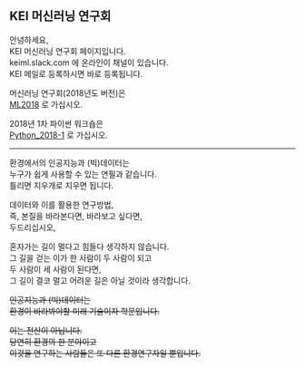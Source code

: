 ## KEI 머신러닝 연구회  
  
안녕하세요,  
KEI 머신러닝 연구회 페이지입니다.  
keiml.slack.com 에 온라인이 채널이 있습니다.  
KEI 메일로 등록하시면 바로 등록됩니다.  
    
머신러닝 연구회(2018년도 버전)은   
[ML2018](./ML2018) 로 가십시오.  
  
2018년 1차 파이썬 워크숍은  
[Python_2018-1](./Python_2018-1) 로 가십시오.  
***
환경에서의 인공지능과 (빅)데이터는  
누구가 쉽게 사용할 수 있는 연필과 같습니다.  
틀리면 지우개로 지우면 됩니다.  

데이터와 이를 활용한 연구방법,  
즉, 본질을 바라본다면, 바라보고 싶다면,  
두드리십시오,  
  
혼자가는 길이 멀다고 힘들다 생각하지 않습니다.   
그 길을 걷는 이가 한 사람이 두 사람이 되고  
두 사람이 세 사람이 된다면,  
그 길이 결코 멀고 어려운 길은 아닐 것이라 생각합니다.  
  
~~인공지능과 (빅)데이터는  
환경이 바라봐야할 미래 기술이자 학문입니다.~~  
  
~~이는 전산이 아닙니다.  
당연히 환경의 한 분야이고  
이것을 연구하는 사람들은 또 다른 환경연구자일 뿐입니다.~~

